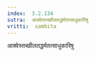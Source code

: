 ```yaml
---
index:  3.2.134
sutra:  आक्वेस्तच्छीलतद्धर्मतत्साधुकारिषु
vritti:  samhita 
---
```


आक्वेस्तच्छीलतद्धर्मतत्साधुकारिषु

